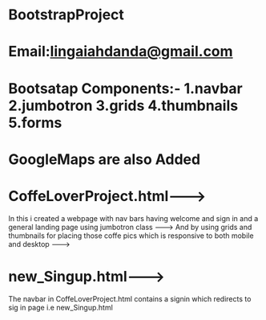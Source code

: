 # BootstrapProject
# Email:lingaiahdanda@gmail.com
# Bootsatap Components:- 1.navbar 2.jumbotron 3.grids 4.thumbnails 5.forms
# GoogleMaps are also Added
# CoffeLoverProject.html--->
In this i created a webpage with nav bars having welcome and sign in  and  a general landing page using jumbotron class --->
And by using grids and thumbnails for placing those coffe pics  which is responsive to both mobile and desktop --->

# new_Singup.html--->
The navbar in CoffeLoverProject.html contains a signin which redirects to sig in page i.e  new_Singup.html


